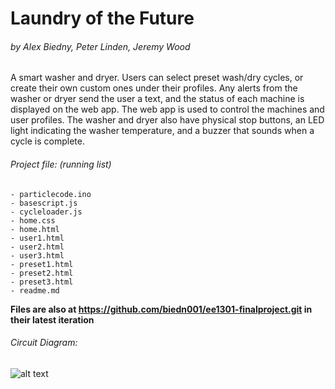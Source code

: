 # Laundry of the Future
###### by Alex Biedny, Peter Linden, Jeremy Wood
   
A smart washer and dryer. Users can select preset wash/dry cycles, or create their own custom ones under their profiles. Any alerts from the washer or dryer send the user a text, and the status of each machine is displayed on the web app. The web app is used to control the machines and user profiles. The washer and dryer also have physical stop buttons, an LED light indicating the washer temperature, and a buzzer that sounds when a cycle is complete.

###### Project file: (running list)
    - particlecode.ino
    - basescript.js
    - cycleloader.js
    - home.css
    - home.html
    - user1.html
    - user2.html
    - user3.html
    - preset1.html
    - preset2.html
    - preset3.html
    - readme.md

**Files are also at https://github.com/biedn001/ee1301-finalproject.git in their latest iteration**

###### Circuit Diagram:
![alt text](https://github.com/biedn001/ee1301-finalproject/edit/master/schematic.png "Circuit Schematic")
